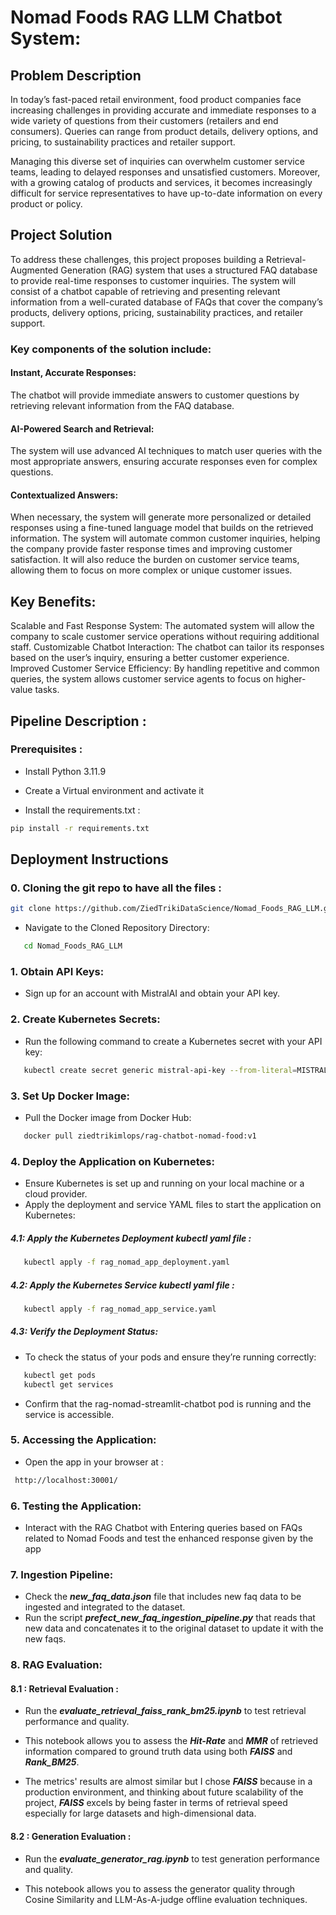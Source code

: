 # Nomad Foods RAG LLM Chatbot System:

## Problem Description
In today’s fast-paced retail environment, food product companies face increasing challenges in providing accurate and immediate responses to a wide variety of questions from their customers (retailers and end consumers). Queries can range from product details, delivery options, and pricing, to sustainability practices and retailer support.

Managing this diverse set of inquiries can overwhelm customer service teams, leading to delayed responses and unsatisfied customers. Moreover, with a growing catalog of products and services, it becomes increasingly difficult for service representatives to have up-to-date information on every product or policy.

## Project Solution
To address these challenges, this project proposes building a Retrieval-Augmented Generation (RAG) system that uses a structured FAQ database to provide real-time responses to customer inquiries. The system will consist of a chatbot capable of retrieving and presenting relevant information from a well-curated database of FAQs that cover the company’s products, delivery options, pricing, sustainability practices, and retailer support.

### Key components of the solution include:

#### Instant, Accurate Responses: 
The chatbot will provide immediate answers to customer questions by retrieving relevant information from the FAQ database.
#### AI-Powered Search and Retrieval: 
The system will use advanced AI techniques to match user queries with the most appropriate answers, ensuring accurate responses even for complex questions.
#### Contextualized Answers: 
When necessary, the system will generate more personalized or detailed responses using a fine-tuned language model that builds on the retrieved information.
The system will automate common customer inquiries, helping the company provide faster response times and improving customer satisfaction. It will also reduce the burden on customer service teams, allowing them to focus on more complex or unique customer issues.

## Key Benefits:
Scalable and Fast Response System: The automated system will allow the company to scale customer service operations without requiring additional staff.
Customizable Chatbot Interaction: The chatbot can tailor its responses based on the user’s inquiry, ensuring a better customer experience.
Improved Customer Service Efficiency: By handling repetitive and common queries, the system allows customer service agents to focus on higher-value tasks.


## Pipeline Description :

### Prerequisites :

* Install Python 3.11.9

* Create a Virtual environment and activate it

* Install the requirements.txt :
```bash
pip install -r requirements.txt
```


## Deployment Instructions

### 0. Cloning the git repo to have all the files :

```bash
git clone https://github.com/ZiedTrikiDataScience/Nomad_Foods_RAG_LLM.git
```

-  Navigate to the Cloned Repository Directory: 
```bash
   cd Nomad_Foods_RAG_LLM
```
### 1. **Obtain API Keys:**
   - Sign up for an account with MistralAI and obtain your API key.

### 2. **Create Kubernetes Secrets:**
   - Run the following command to create a Kubernetes secret with your API key:

```bash
   kubectl create secret generic mistral-api-key --from-literal=MISTRAL_API_KEY=<your-api-key>
 ```

### 3. **Set Up Docker Image:**  
 - Pull the Docker image from Docker Hub:

```bash
   docker pull ziedtrikimlops/rag-chatbot-nomad-food:v1
```

### 4. **Deploy the Application on Kubernetes:**
- Ensure Kubernetes is set up and running on your local machine or a cloud provider.
- Apply the deployment and service YAML files to start the application on Kubernetes:


#####  4.1: Apply the Kubernetes Deployment kubectl yaml file :
```bash
   kubectl apply -f rag_nomad_app_deployment.yaml
 ```

#####  4.2: Apply the Kubernetes Service kubectl yaml file :
```bash
   kubectl apply -f rag_nomad_app_service.yaml
```

##### 4.3: Verify the Deployment Status:
- To check the status of your pods and ensure they’re running correctly:

```bash
   kubectl get pods
   kubectl get services
 ```

- Confirm that the rag-nomad-streamlit-chatbot pod is running and the service is accessible.

### 5. **Accessing the Application:**
 - Open the app in your browser at :
```bash 
 http://localhost:30001/
```

### 6. **Testing the Application:**
 - Interact with the RAG Chatbot with Entering queries based on FAQs related to Nomad Foods and test the enhanced response given by the app

### 7. **Ingestion Pipeline:**
- Check the ***new_faq_data.json*** file that includes new faq data to be ingested and integrated to the dataset.
- Run the script ***prefect_new_faq_ingestion_pipeline.py*** that reads that new data and concatenates it to the original dataset to update it with the new faqs. 

### 8. **RAG Evaluation:**

#### 8.1 : **Retrieval Evaluation :**

- Run the ***evaluate_retrieval_faiss_rank_bm25.ipynb*** to test retrieval performance and quality.
 
- This notebook allows you to assess the ***Hit-Rate*** and ***MMR*** of retrieved information compared to ground truth data using both ***FAISS*** and ***Rank_BM25***.

- The metrics' results are almost similar but I chose ***FAISS*** because in a production environment, and thinking about future scalability of the project, ***FAISS*** excels by being faster in terms of retrieval speed especially for large datasets and high-dimensional data.

#### 8.2 : **Generation Evaluation :**

- Run the ***evaluate_generator_rag.ipynb*** to test generation performance and quality.

- This notebook allows you to assess the generator quality through Cosine Similarity and LLM-As-A-judge offline evaluation techniques.

